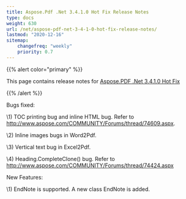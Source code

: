 ```yaml
---
title: Aspose.Pdf .Net 3.4.1.0 Hot Fix Release Notes
type: docs
weight: 630
url: /net/aspose-pdf-net-3-4-1-0-hot-fix-release-notes/
lastmod: "2020-12-16"
sitemap:
    changefreq: "weekly"
    priority: 0.7
---
```


{{% alert color="primary" %}} 

This page contains release notes for [Aspose.PDF .Net 3.4.1.0 Hot Fix](http://www.aspose.com/downloads/pdf/net/new-releases/aspose.pdf-.net-3.4.1.0-hot-fix/)

{{% /alert %}} 

Bugs fixed: 

\1) TOC printing bug and inline HTML bug. Refer to <http://www.aspose.com/COMMUNITY/Forums/thread/74609.aspx>. 

\2) Inline images bugs in Word2Pdf. 

\3) Vertical text bug in Excel2Pdf. 

\4) Heading.CompleteClone() bug. Refer to <http://www.aspose.com/COMMUNITY/Forums/thread/74424.aspx>

New Features: 

\1) EndNote is supported. A new class EndNote is added.
